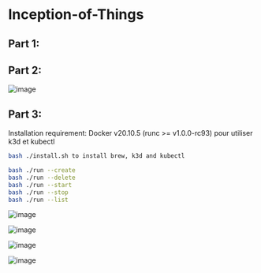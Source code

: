 # Inception-of-Things

## Part 1:

## Part 2:

![image](https://github.com/user-attachments/assets/e438e270-8d54-47bf-9431-42fbd5d4d8ec)

## Part 3:

Installation requirement:
Docker v20.10.5 (runc >= v1.0.0-rc93) pour utiliser k3d et kubectl
```bash
bash ./install.sh to install brew, k3d and kubectl
```

```bash
bash ./run --create
bash ./run --delete
bash ./run --start
bash ./run --stop
bash ./run --list
```

![image](https://github.com/user-attachments/assets/e4fc86b7-a2a1-4c5e-be77-1dbe1dd63039)

![image](https://github.com/user-attachments/assets/2146b751-6a25-40ee-bb22-929ab7e8fe63)

![image](https://github.com/user-attachments/assets/c348578d-8707-4720-9511-6566daf6edf2)

![image](https://github.com/user-attachments/assets/8efce489-d368-4745-86d7-1bbeb13b78a4)
